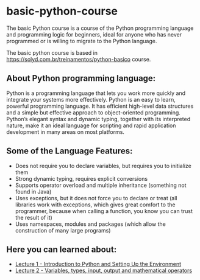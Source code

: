 basic-python-course
================
The basic Python course is a course of the Python programming language and programming logic for beginners, ideal for anyone who has never programmed or is willing to migrate to the Python language.

The basic python course is based in https://solyd.com.br/treinamentos/python-basico course.

About Python programming language:
----------------

Python is a programming language that lets you work more quickly and integrate your systems more effectively.
Python is an easy to learn, powerful programming language. It has efficient high-level data structures and a simple but effective approach to object-oriented programming. Python’s elegant syntax and dynamic typing, together with its interpreted nature, make it an ideal language for scripting and rapid application development in many areas on most platforms.

Some of the Language Features:
----------------
- Does not require you to declare variables, but requires you to initialize them
- Strong dynamic typing, requires explicit conversions
- Supports operator overload and multiple inheritance (something not found in Java)
- Uses exceptions, but it does not force you to declare or treat (all libraries work with exceptions, which gives great comfort to the programmer, because when calling a function, you know you can trust the result of it)
- Uses namespaces, modules and packages (which allow the construction of many large programs)

Here you can learned about:
----------------

- [Lecture 1 - Introduction to Python and Setting Up the Environment](https://github.com/robsonfagundes/basic-python-course/blob/master/ClassOne.md)
- [Lecture 2 - Variables, types, input, output and mathematical operators](https://github.com/robsonfagundes/basic-python-course/blob/master/ClassTwo.md)
